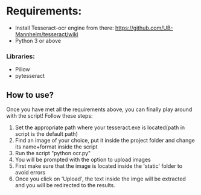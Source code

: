# Requirements: 
* Install Tesseract-ocr engine from there: https://github.com/UB-Mannheim/tesseract/wiki
* Python 3 or above
### Libraries:
* Pillow
* pytesseract

## How to use?
Once you have met all the requirements above, you can finally play around with the script!
Follow these steps:
1. Set the appropriate path where your tesseract.exe is located(path in script is the default path) 
1. Find an image of your choice, put it inside the project folder and change its name+format inside the script 
1. Run the script "python ocr.py"
1. You will be prompted with the option to upload images
1. First make sure that the image is located inside the 'static' folder to avoid errors
1. Once you click on 'Upload', the text inside the imge will be extracted and you will be redirected to the results.

